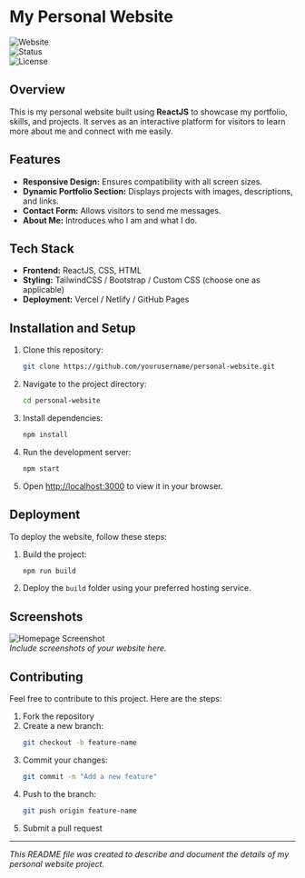 # My Personal Website

![Website](https://img.shields.io/badge/ReactJS-Personal%20Website-blue)  
![Status](https://img.shields.io/badge/Status-Development-yellow)  
![License](https://img.shields.io/badge/License-MIT-green)

## Overview
This is my personal website built using **ReactJS** to showcase my portfolio, skills, and projects. It serves as an interactive platform for visitors to learn more about me and connect with me easily.

## Features
- **Responsive Design:** Ensures compatibility with all screen sizes.
- **Dynamic Portfolio Section:** Displays projects with images, descriptions, and links.
- **Contact Form:** Allows visitors to send me messages.
- **About Me:** Introduces who I am and what I do.

## Tech Stack
- **Frontend:** ReactJS, CSS, HTML
- **Styling:** TailwindCSS / Bootstrap / Custom CSS (choose one as applicable)
- **Deployment:** Vercel / Netlify / GitHub Pages

## Installation and Setup

1. Clone this repository:
   ```bash
   git clone https://github.com/yourusername/personal-website.git
   ```

2. Navigate to the project directory:
   ```bash
   cd personal-website
   ```

3. Install dependencies:
   ```bash
   npm install
   ```

4. Run the development server:
   ```bash
   npm start
   ```

5. Open [http://localhost:3000](http://localhost:3000) to view it in your browser.

## Deployment
To deploy the website, follow these steps:

1. Build the project:
   ```bash
   npm run build
   ```

2. Deploy the `build` folder using your preferred hosting service.

## Screenshots
![Homepage Screenshot](screenshot-homepage.png)  
_Include screenshots of your website here._

## Contributing
Feel free to contribute to this project. Here are the steps:

1. Fork the repository
2. Create a new branch:
   ```bash
   git checkout -b feature-name
   ```
3. Commit your changes:
   ```bash
   git commit -m "Add a new feature"
   ```
4. Push to the branch:
   ```bash
   git push origin feature-name
   ```
5. Submit a pull request




---
_This README file was created to describe and document the details of my personal website project._

